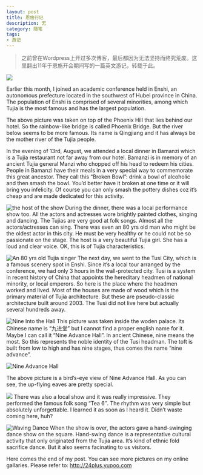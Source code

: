 ```yaml
---
layout: post
title: 恩施行记
description: 无
category: 随笔
tags: 
- 游记
---
```



>之前曾在Wordpress上开过多次博客，最后都因为无法坚持而终究荒废。这里翻出11年于恩施开会期间写的一篇英文游记，转载于此。

![](http://pic.yupoo.com/24plus/BhSE3vns/medish.jpg)

Earlier this month, I joined an academic conference held in Enshi, an autonomous prefecture located in the southwest of Hubei province in China. The population of Enshi is comprised of several minorities, among which Tujia is the most famous and has the largest population.

The above picture was taken on top of the Phoenix Hill that lies behind our hotel. So the rainbow-like bridge is called Phoenix Bridge. But the river below seems to be more famous. Its name is Qingjiang and it has always be the mother river of the Tujia people.

In the evening of 13rd, August, we attended a local dinner in Bamanzi which is a Tujia restaurant not far away from our hotel. Bamanzi is in memory of an ancient Tujia general Manzi who chopped off his head to redeem his cities. People in Bamanzi have their meals in a very special way to commemorate this great ancestor. They call this “Broken Bowl”: drink a bowl of  alcoholic and then smash the bowl. You’d better have it broken at one time or it will bring you infelicity. Of course you can only smash the pottery dishes coz it’s cheap and are made dedicated for this activity.


![the host of the show](http://pic.yupoo.com/24plus/BhSEt5of/medish.jpg)
During the dinner, there was a local performance show too. All the actors and actresses wore brightly painted clothes, singing and dancing. The Tujias are very good at folk songs. Almost all the actors/actresses can sing. There was even an 80 yrs old man who might be the oldest actor in this city. He must be very healthy or he could not be so passionate on the stage. The host is a very beautiful Tujia girl. She has a loud and clear voice. OK, this is of Tujia characteristics.

![An 80 yrs old Tujia singer](http://pic.yupoo.com/24plus/BhSECp13/medish.jpg)
The next day, we went to the Tusi City, which is a famous scenery spot in Enshi. Since it’s a local tour arranged by the conference, we had only 3 hours in the wall-protected city.  Tusi is a system in recent history of China that appoints the hereditary headmen of  national minority, or local emperors. So here is the place where the headmen worked and lived. Most of the houses are made of wood which is the primary material of Tujia architecture. But these are pseudo-classic architecture built around 2003. The Tusi did not live here but actually several hundreds away.

![Nine Into the Hall](http://pic.yupoo.com/24plus/Bk0DBD7k/medish.jpg)
This picture was taken inside the woden palace. Its Chinese name is “九进堂” but I cannot find a proper english name for it. Maybe I can call it “Nine Advance Hall”. In ancient Chinese, nine means the most. So this represents the noble identity of the Tusi headman. The toft is built from low to high and has nine stages, thus comes the name “nine advance”.

![Nine Advance Hall](http://pic.yupoo.com/24plus/Bk0Dt2Ep/medish.jpg)

The above picture is a bird’s-eye view of Nine Advance Hall. As you can see, the up-flying eaves are pretty special. 

![](http://pic.yupoo.com/24plus/Bk0DMcGa/medish.jpg)
There was also a local show and it was really impressive. They performed the famous folk song “Tea 6″. The rhythm was very simple but  absolutely unforgettable. I learned it as soon as I heard it. Didn’t waste coming here, huh?

![Waving Dance](http://pic.yupoo.com/24plus/Bk0QXjac/medish.jpg)
When the show is over, the actors gave a hand-swinging dance show on the square. Hand-swing dance is a representative cultural activity that only originated from the Tujia area. It’s kind of ethnic fold sacrifice dance. But it also seems facinating to us visitors.

Here comes the end of my post. You can see more pictures on my online gallaries. Please refer to: http://24plus.yupoo.com